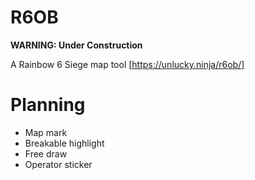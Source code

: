 # R6OB
**WARNING: Under Construction**  

A Rainbow 6 Siege map tool
[https://unlucky.ninja/r6ob/]

# Planning

* Map mark
* Breakable highlight
* Free draw
* Operator sticker
